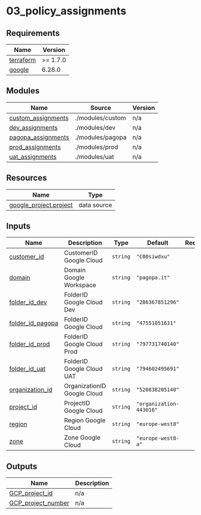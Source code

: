 # 03_policy_assignments

<!-- BEGINNING OF PRE-COMMIT-TERRAFORM DOCS HOOK -->
## Requirements

| Name | Version |
|------|---------|
| <a name="requirement_terraform"></a> [terraform](#requirement\_terraform) | >= 1.7.0 |
| <a name="requirement_google"></a> [google](#requirement\_google) | 6.28.0 |

## Modules

| Name | Source | Version |
|------|--------|---------|
| <a name="module_custom_assignments"></a> [custom\_assignments](#module\_custom\_assignments) | ./modules/custom | n/a |
| <a name="module_dev_assignments"></a> [dev\_assignments](#module\_dev\_assignments) | ./modules/dev | n/a |
| <a name="module_pagopa_assignments"></a> [pagopa\_assignments](#module\_pagopa\_assignments) | ./modules/pagopa | n/a |
| <a name="module_prod_assignments"></a> [prod\_assignments](#module\_prod\_assignments) | ./modules/prod | n/a |
| <a name="module_uat_assignments"></a> [uat\_assignments](#module\_uat\_assignments) | ./modules/uat | n/a |

## Resources

| Name | Type |
|------|------|
| [google_project.project](https://registry.terraform.io/providers/hashicorp/google/6.28.0/docs/data-sources/project) | data source |

## Inputs

| Name | Description | Type | Default | Required |
|------|-------------|------|---------|:--------:|
| <a name="input_customer_id"></a> [customer\_id](#input\_customer\_id) | CustomerID Google Cloud | `string` | `"C00siwdxu"` | no |
| <a name="input_domain"></a> [domain](#input\_domain) | Domain Google Workspace | `string` | `"pagopa.it"` | no |
| <a name="input_folder_id_dev"></a> [folder\_id\_dev](#input\_folder\_id\_dev) | FolderID Google Cloud Dev | `string` | `"286367851296"` | no |
| <a name="input_folder_id_pagopa"></a> [folder\_id\_pagopa](#input\_folder\_id\_pagopa) | FolderID Google Cloud | `string` | `"47551051631"` | no |
| <a name="input_folder_id_prod"></a> [folder\_id\_prod](#input\_folder\_id\_prod) | FolderID Google Cloud Prod | `string` | `"797731740140"` | no |
| <a name="input_folder_id_uat"></a> [folder\_id\_uat](#input\_folder\_id\_uat) | FolderID Google Cloud UAT | `string` | `"794602495691"` | no |
| <a name="input_organization_id"></a> [organization\_id](#input\_organization\_id) | OrganizationID Google Cloud | `string` | `"520838205140"` | no |
| <a name="input_project_id"></a> [project\_id](#input\_project\_id) | ProjectID Google Cloud | `string` | `"organization-443016"` | no |
| <a name="input_region"></a> [region](#input\_region) | Region Google Cloud | `string` | `"europe-west8"` | no |
| <a name="input_zone"></a> [zone](#input\_zone) | Zone Google Cloud | `string` | `"europe-west8-a"` | no |

## Outputs

| Name | Description |
|------|-------------|
| <a name="output_GCP_project_id"></a> [GCP\_project\_id](#output\_GCP\_project\_id) | n/a |
| <a name="output_GCP_project_number"></a> [GCP\_project\_number](#output\_GCP\_project\_number) | n/a |
<!-- END OF PRE-COMMIT-TERRAFORM DOCS HOOK -->
